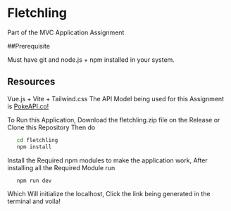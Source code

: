 # Fletchling

Part of the MVC Application Assignment

##Prerequisite

Must have git and node.js + npm installed in your system.

## Resources

Vue.js + Vite + Tailwind.css
The API Model being used for this Assignment is [PokeAPI.co!](https://pokeapi.co)


To Run this Application, Download the fletchling.zip file on the Release or Clone this Repository Then do

```bash
   cd fletchling
   npm install
```

Install the Required npm modules to make the application work,
After installing all the Required Module run

```bash
   npm run dev
```

Which Will initialize the localhost, Click the link being generated in the terminal and voila!
